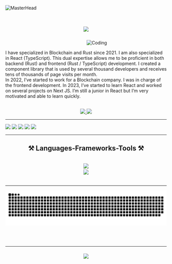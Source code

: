 ![MasterHead](https://media.licdn.com/dms/image/v2/D4E16AQHQ209dPtg5Mw/profile-displaybackgroundimage-shrink_350_1400/profile-displaybackgroundimage-shrink_350_1400/0/1732995058991?e=1739404800&v=beta&t=shE4RZ3q3lZZEuKH3HJLQfh8v9CTO2mlVkpojcj11UM)


<h1 align="center">
    <img src="https://readme-typing-svg.demolab.com?font=Fira+Code&size=24&pause=1000&color=F7A060&center=true&width=500&height=40&lines=Hi+there!+👋+I'm+Max.+;Your+Next+Rust+Dev+🦀+😄" />
</h1>



<img align="right" alt="Coding" width="250" src="https://res.cloudinary.com/dnwmgftf8/image/upload/v1694944154/Untitled_design_d6yw4l.png">


<div align="left">

<br/>
 
I have specialized in Blockchain and Rust since 2021. I am also specialized in React (TypeScript). This dual expertise allows me to be proficient in both backend (Rust) and frontend (Rust / TypeScript) development. I created a component library that is used by several thousand developers and receives tens of thousands of page visits per month.
<br/>
In 2022, I’ve started to work for a Blockchain company. I was in charge of the frontend development. In 2023, I’ve started to learn React and worked on several projects on Next JS. I’m still a junior in React but I’m very motivated and able to learn quickly.

<br/>

</div>


 
<div align="center"> 
  <a href="mailto:maxwells.pro@proton.me">
    <img src="https://img.shields.io/badge/ProtonMail-8B89CC?style=for-the-badge&logo=protonmail&logoColor=white" />
  </a>
  <a href="https://linkedin.com/in/maxime-montfort" target="_blank">
    <img src="https://img.shields.io/badge/LinkedIn-0077B5?style=for-the-badge&logo=linkedin&logoColor=white" target="_blank" />
  </a>
</div>


 <hr/>




![](http://github-profile-summary-cards.vercel.app/api/cards/profile-details?username=max-wells&theme=solarized)
![](http://github-profile-summary-cards.vercel.app/api/cards/repos-per-language?username=max-wells&theme=solarized)
![](http://github-profile-summary-cards.vercel.app/api/cards/most-commit-language?username=max-wells&theme=solarized)
![](http://github-profile-summary-cards.vercel.app/api/cards/stats?username=max-wells&theme=solarized)
![](http://github-profile-summary-cards.vercel.app/api/cards/productive-time?username=max-wells&theme=solarized&utcOffset=8)


 <hr/>
 

<h2 align="center">⚒️ Languages-Frameworks-Tools ⚒️</h2>
<br/>
<div align="center">
    <img src="https://go-skill-icons.vercel.app/api/icons?i=rust,postgres,tailwind,react,nextjs,actix,wasm,digitalocean" />
  <br>
    <img src="https://go-skill-icons.vercel.app/api/icons?i=ipfs,solidity,ts,figma,postman,docker,git" /><br>
</div>


<br/>
<hr/>

<div align="center">
  <img alt="snake eating my contributions" src="https://raw.githubusercontent.com/salesp07/salesp07/output/github-contribution-grid-snake.svg" />
</div>


<br/><br/>
<hr/>

<h3 align="center">
    <img src="https://readme-typing-svg.demolab.com?font=Fira+Code&size=24&pause=1000&color=F7A060&center=true&width=500&height=40&lines=Thanks+for+visiting+🙏;Send+me+a+message+on+Linkedin+😄">
</h3>

<br/>